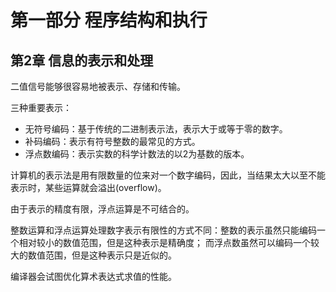 # 第一部分 程序结构和执行
## 第2章 信息的表示和处理
二值信号能够很容易地被表示、存储和传输。

三种重要表示：
- 无符号编码：基于传统的二进制表示法，表示大于或等于零的数字。
- 补码编码：表示有符号整数的最常见的方式。
- 浮点数编码：表示实数的科学计数法的以2为基数的版本。

计算机的表示法是用有限数量的位来对一个数字编码，因此，当结果太大以至不能表示时，某些运算就会溢出(overflow)。

由于表示的精度有限，浮点运算是不可结合的。

整数运算和浮点运算处理数字表示有限性的方式不同：整数的表示虽然只能编码一个相对较小的数值范围，但是这种表示是精确度；
而浮点数虽然可以编码一个较大的数值范围，但是这种表示只是近似的。

编译器会试图优化算术表达式求值的性能。

